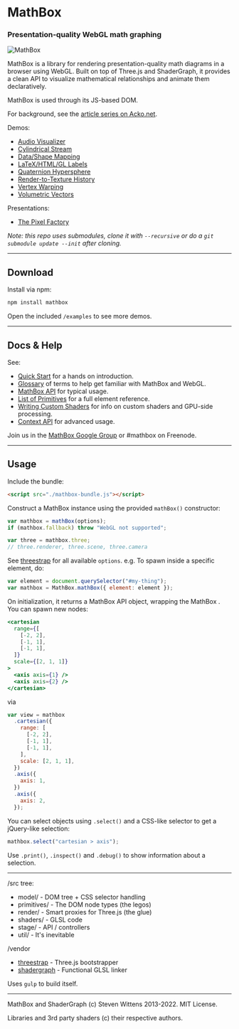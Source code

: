 # MathBox

### Presentation-quality WebGL math graphing

![MathBox](http://acko.net/files/mathbox2/cover1.jpg)

MathBox is a library for rendering presentation-quality math diagrams in a browser using WebGL. Built on top of Three.js and ShaderGraph, it provides a clean API to visualize mathematical relationships and animate them declaratively.

MathBox is used through its JS-based DOM.

For background, see the [article series on Acko.net](http://acko.net/blog/mathbox2/).

Demos:

- [Audio Visualizer](http://acko.net/files/mathbox2/iframe-readyornot.html)
- [Cylindrical Stream](http://acko.net/files/mathbox2/iframe-cylindrical-stream.html)
- [Data/Shape Mapping](http://acko.net/files/mathbox2/iframe-lineup.html)
- [LaTeX/HTML/GL Labels](http://acko.net/files/mathbox2/iframe-labels.html)
- [Quaternion Hypersphere](http://acko.net/files/mathbox2/iframe-quat.html)
- [Render-to-Texture History](http://acko.net/files/mathbox2/iframe-rtt-history.html)
- [Vertex Warping](http://acko.net/files/mathbox2/iframe-vertex.html)
- [Volumetric Vectors](http://acko.net/files/mathbox2/iframe-volume.html)

Presentations:

- [The Pixel Factory](http://acko.net/files/gltalks/pixelfactory/online.html#0)

_Note: this repo uses submodules, clone it with `--recursive` or do a `git submodule update --init` after cloning._

---

## Download

Install via npm:

```bash
npm install mathbox
```

Open the included `/examples` to see more demos.

---

## Docs & Help

See:

- [Quick Start](docs/intro.md) for a hands on introduction.
- [Glossary](docs/glossary.md) of terms to help get familiar with MathBox and WebGL.
- [MathBox API](docs/api.md) for typical usage.
- [List of Primitives](docs/primitives.md) for a full element reference.
- [Writing Custom Shaders](docs/shaders.md) for info on custom shaders and GPU-side processing.
- [Context API](docs/context.md) for advanced usage.

Join us in the [MathBox Google Group](https://groups.google.com/forum/#!forum/mathbox) or #mathbox on Freenode.

---

## Usage

Include the bundle:

```html
<script src="./mathbox-bundle.js"></script>
```

Construct a MathBox instance using the provided `mathBox()` constructor:

```javascript
var mathbox = mathBox(options);
if (mathbox.fallback) throw "WebGL not supported";

var three = mathbox.three;
// three.renderer, three.scene, three.camera
```

See [threestrap](https://github.com/unconed/threestrap) for all available `options`. e.g. To spawn inside a specific element, do:

```javascript
var element = document.querySelector("#my-thing");
var mathbox = MathBox.mathBox({ element: element });
```

On initialization, it returns a MathBox API object, wrapping the MathBox <root>. You can spawn new nodes:

```jsx
<cartesian
  range={[
    [-2, 2],
    [-1, 1],
    [-1, 1],
  ]}
  scale={[2, 1, 1]}
>
  <axis axis={1} />
  <axis axis={2} />
</cartesian>
```

via

```javascript
var view = mathbox
  .cartesian({
    range: [
      [-2, 2],
      [-1, 1],
      [-1, 1],
    ],
    scale: [2, 1, 1],
  })
  .axis({
    axis: 1,
  })
  .axis({
    axis: 2,
  });
```

You can select objects using `.select()` and a CSS-like selector to get a jQuery-like selection:

```javascript
mathbox.select("cartesian > axis");
```

Use `.print()`, `.inspect()` and `.debug()` to show information about a selection.

---

/src tree:

- model/ - DOM tree + CSS selector handling
- primitives/ - The DOM node types (the legos)
- render/ - Smart proxies for Three.js (the glue)
- shaders/ - GLSL code
- stage/ - API / controllers
- util/ - It's inevitable

/vendor

- [threestrap](https://github.com/unconed/threestrap) - Three.js bootstrapper
- [shadergraph](https://github.com/unconed/shadergraph) - Functional GLSL linker

Uses `gulp` to build itself.

---

MathBox and ShaderGraph (c) Steven Wittens 2013-2022. MIT License.

Libraries and 3rd party shaders (c) their respective authors.
